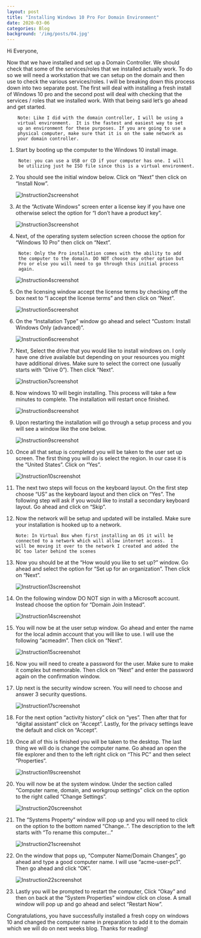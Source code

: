 ```yaml
---
layout: post
title: "Installing Windows 10 Pro For Domain Environment"
date: 2020-03-06
categories: Blog
background: '/img/posts/04.jpg'
---
```


Hi Everyone,

Now that we have installed and set up a Domain Controller. We should check that some of the services/roles
that we installed actually work. To do so we will need a workstation that we can setup on the domain and
then use to check the various services/roles. I will be breaking down this process down into two separate
post. The first will deal with installing a fresh install of Windows 10 pro and the second post will deal
with checking that the services / roles that we installed work. With that being said let’s go ahead and
get started. 

        Note: Like I did with the domain controller, I will be using a
        virtual environment.  It is the fastest and easiest way to set
        up an environment for these purposes. If you are going to use a
        physical computer, make sure that it is on the same network as
        your domain controller.

1. Start by booting up the computer to the Windows 10 install image.

        Note: you can use a USB or CD if your computer has one. I will
        be utilizing just he ISO file since this is a virtual environment.

2. You should see the initial window below. Click on “Next” then click on “Install Now”.

   ![Instruction2screenshot](/newblog/img/resources/2020-03-06-Post/2.jpg)

3. At the “Activate Windows” screen enter a license key if you have one otherwise select the option for
   “I don’t have a product key”.
   
   ![Instruction3screenshot](/newblog/img/resources/2020-03-06-Post/3.jpg)

4. Next, of the operating system selection screen choose the option for “Windows 10 Pro” then click on
   “Next”.

        Note: Only the Pro installation comes with the ability to add
        the computer to the domain. DO NOT choose any other option but
        Pro or else you will need to go through this initial process
        again.
        
   ![Instruction4screenshot](/newblog/img/resources/2020-03-06-Post/4.jpg)

5. On the licensing window accept the license terms by checking off the box next to “I accept the license
   terms” and then click on “Next”.
   
   ![Instruction5screenshot](/newblog/img/resources/2020-03-06-Post/5.jpg)

6. On the “Installation Type” window go ahead and select “Custom: Install Windows Only (advanced)”.

   ![Instruction6screenshot](/newblog/img/resources/2020-03-06-Post/6.jpg)

7. Next, Select the drive that you would like to install windows on. I only have one drive available but
   depending on your resources you might have additional drives. Make sure to select the correct one
   (usually starts with “Drive 0”). Then click “Next”.
   
   ![Instruction7screenshot](/newblog/img/resources/2020-03-06-Post/7.jpg)

8. Now windows 10 will begin installing. This process will take a few minutes to complete. The installation
   will restart once finished.
   
   ![Instruction8screenshot](/newblog/img/resources/2020-03-06-Post/8.jpg)

9. Upon restarting the installation will go through a setup process and you will see a window like the
   one below.
   
   ![Instruction9screenshot](/newblog/img/resources/2020-03-06-Post/9.jpg)

10. Once all that setup is completed you will be taken to the user set up screen. The first thing you will
    do is select the region. In our case it is the “United States”. Click on “Yes”.
    
    ![Instruction10screenshot](/newblog/img/resources/2020-03-06-Post/10.jpg)

11. The next two steps will focus on the keyboard layout. On the first step choose “US” as the keyboard
    layout and then click on “Yes”. The following step will ask if you would like to install a secondary
    keyboard layout. Go ahead and click on “Skip”.

12. Now the network will be setup and updated will be installed. Make sure your installation is hooked
    up to a network. 

        Note: In Virtual Box when first installing an OS it will be
        connected to a network which will allow internet access.  I
        will be moving it over to the network I created and added the
        DC too later behind the scenes

13. Now you should be at the “How would you like to set up?” window. Go ahead and select the option for
    “Set up for an organization”. Then click on “Next”.
    
    ![Instruction13screenshot](/newblog/img/resources/2020-03-06-Post/13.jpg)

14. On the following window DO NOT sign in with a Microsoft account. Instead choose the option for
    “Domain Join Instead”.

    ![Instruction14screenshot](/newblog/img/resources/2020-03-06-Post/14.jpg)

15. You will now be at the user setup window. Go ahead and enter the name for the local admin account
    that you will like to use. I will use the following “acmeadm”. Then click on “Next”.
    
    ![Instruction15screenshot](/newblog/img/resources/2020-03-06-Post/15.jpg)

16. Now you will need to create a password for the user. Make sure to make it complex but memorable.
    Then click on “Next” and enter the password again on the confirmation window.

17. Up next is the security window screen. You will need to choose and answer 3 security questions. 

    ![Instruction17screenshot](/newblog/img/resources/2020-03-06-Post/17.jpg)

18. For the next option “activity history” click on “yes”. Then after that for “digital assistant”
    click on “Accept”. Lastly, for the privacy settings leave the default and click on “Accept”.

19. Once all of this is finished you will be taken to the desktop. The last thing we will do is change
    the computer name. Go ahead an open the file explorer and then to the left right click on “This PC”
    and then select “Properties”.

    ![Instruction19screenshot](/newblog/img/resources/2020-03-06-Post/19.jpg)

20. You will now be at the system window. Under the section called “Computer name, domain, and workgroup
    settings” click on the option to the right called “Change Settings”.
    
    ![Instruction20screenshot](/newblog/img/resources/2020-03-06-Post/20.jpg)

21. The “Systems Property” window will pop up and you will need to click on the option to the bottom named
    “Change..”. The description to the left starts with “To rename this computer…”
    
    ![Instruction21screenshot](/newblog/img/resources/2020-03-06-Post/21.jpg)

22. On the window that pops up, “Computer Name/Domain Changes”, go ahead and type a good computer name. I
    will use “acme-user-pc1”. Then go ahead and click “OK”.
    
    ![Instruction22screenshot](/newblog/img/resources/2020-03-06-Post/22.jpg)

23. Lastly you will be prompted to restart the computer, Click “Okay” and then on back at the “System
    Properties” window click on close. A small window will pop up and go ahead and select “Restart Now”.

Congratulations, you have successfully installed a fresh copy on windows 10 and changed the computer name 
in preparation to add it to the domain which we will do on next weeks blog. Thanks for reading!
